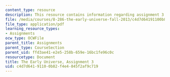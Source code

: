 ```yaml
---
content_type: resource
description: This resource contains information regarding assignment 3.
file: /media/courses/8-286-the-early-universe-fall-2013/c4d7d64191100b82f4e4845f2af9c719_MIT8_286F13_ps3.pdf
file_type: application/pdf
learning_resource_types:
- Assignments
ocw_type: OCWFile
parent_title: Assignments
parent_type: CourseSection
parent_uid: ffd3ae41-e2e5-258b-659e-16bc1fe96c0c
resourcetype: Document
title: The Early Universe, Assignment 3
uid: c4d7d641-9110-0b82-f4e4-845f2af9c719
---
```

